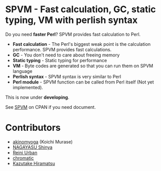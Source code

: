 # SPVM - Fast calculation, GC, static typing, VM with perlish syntax

Do you need **faster Perl**? SPVM provides fast calculation to Perl.

- **Fast calculation** - The Perl's biggest weak point is the calculation performance. SPVM provides fast calculations.
- **GC** - You don't need to care about freeing memory
- **Static typing** - Static typing for performance
- **VM** - Byte codes are generated so that you can run them on SPVM language
- **Perlish syntax** - SPVM syntax is very similar to Perl
- **Perl module** - SPVM function can be called from Perl itself (Not yet implemented).

This is now under **developing**.

See [SPVM](https://metacpan.org/pod/SPVM) on CPAN if you need document.

# Contributors

* [akinomyoga](https://github.com/akinomyoga) (Koichi Murase)
* [NAGAYASU Shinya](https://github.com/nagayasu-shinya)
* [Reini Urban](https://github.com/rurban)
* [chromatic](https://github.com/chromatic)
* [Kazutake Hiramatsu](https://github.com/kazhiramatsu)
